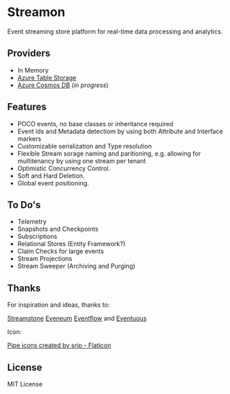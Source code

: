 # Streamon

Event streaming store platform for real-time data processing and analytics.

## Providers
* In Memory
* [Azure Table Storage](https://learn.microsoft.com/en-us/azure/storage/tables/table-storage-overview)
* [Azure Cosmos DB](https://developer.azurecosmosdb.com/tools) (_in progress_)

## Features

* POCO events, no base classes or inheritance required
* Event ids and Metadata detectiom by using both Attribute and Interface markers
* Customizable serialization and Type resolution
* Flexible Stream sorage naming and paritioning, e.g. allowing for multitenancy by using one stream per tenant
* Optimistic Concurrency Control.
* Soft and Hard Deletion.
* Global event positioning.

## To Do's

* Telemetry
* Snapshots and Checkpoints
* Subscriptions
* Relational Stores (Entity Framework?)
* Claim Checks for large events
* Stream Projections
* Stream Sweeper (Archiving and Purging)
 
## Thanks

For inspiration and ideas, thanks to:

[Streamstone](https://github.com/yevhen/Streamstone)
[Eveneum](https://github.com/Eveneum/Eveneum)
[Eventflow](https://geteventflow.net/)
and
[Eventuous](https://eventuous.dev/)

Icon:

[Pipe icons created by srip - Flaticon](https://www.flaticon.com/free-icons/pipe)

## License

MIT License

